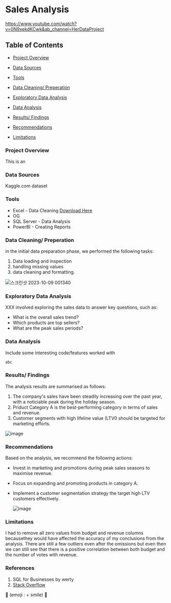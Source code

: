 # Sales Analysis


https://www.youtube.com/watch?v=0N9xekdKCwk&ab_channel=HerDataProject


## Table of Contents
- [Project Overview](#project-overview)

- [Data Sources](#data-sources)

- [Tools](#tools)

- [Data Cleaning/ Preperation](#data-cleaning/-preperation)

- [Exploratory Data Analysis](exploratory-data-analysis)


- [Data Analysis](#data-analysis)
- [Results/ Findings](#results/-findings)
- [Recommendations](#recommendations)

- [Limitations](#limitations)

### Project Overview  
This is an 


### Data Sources 
Kaggle.com dataset


### Tools 
- Excel - Data Cleaning [Download Here](link)
- OG     
- SQL Server - Data Analysis 
- PowerBI - Creating Reports

### Data Cleaning/ Preperation 
in the initial data preparation phase, we performed the following tasks:
1. Data loading and inspection
2. handling missing values
3. data cleaning and formatting.


![스크린샷 2023-10-09 001340](https://github.com/hsydata/Test/assets/162429657/34523c5e-ecc7-4fbc-a2ec-bc86f4dafa3f)


### Exploratory Data Analysis 
XXX involved exploring the sales data to answer key questions, such as: 
- What is the overall sales trend?
- Which products are top sellers?
- What are the peak sales periods?
  
### Data Analysis 
Include some interesting code/features worked with
```SQL
abc
```

### Results/ Findings 
The analysis results are summarised as follows: 
1. The company's sales have been steadily increasing over the past year, with a noticiable peak during the holiday season.
2. Priduct Category A is the best-performing category in terms of sales and revenue.
3. Customer segments with high lifeline value (LTV0 should be targeted for marketing efforts.


![image](https://github.com/hsydata/Test/assets/162429657/398df742-b2da-461d-aeea-288cb528f8f3)

### Recommendations 
Based on the analysis, we recommend the following actions: 
- Invest in marketing and promotions during peak sales seasons to maximise revenue.
- Focus on expanding and promoting products in category A.
- Implement a customer segmentation strategy the target high LTV customers effectively.

  ![image](https://github.com/hsydata/Test/assets/162429657/a712cc24-7de4-4dc4-9e16-716ca439187b)

### Limitations 
I had to remove all zero values from budget and revenue columns becausethey would have affected the accuracy of my conclusions from the analysis. There are still a few outliers even after the omissions but even then we can still see that there is a positive correlation between both budget and the number of votes with revenue. 


### References 
1. SQL for Businesses by werty
2. [Stack Overflow](link)

🙂  (emoji : + smile) 🧒
